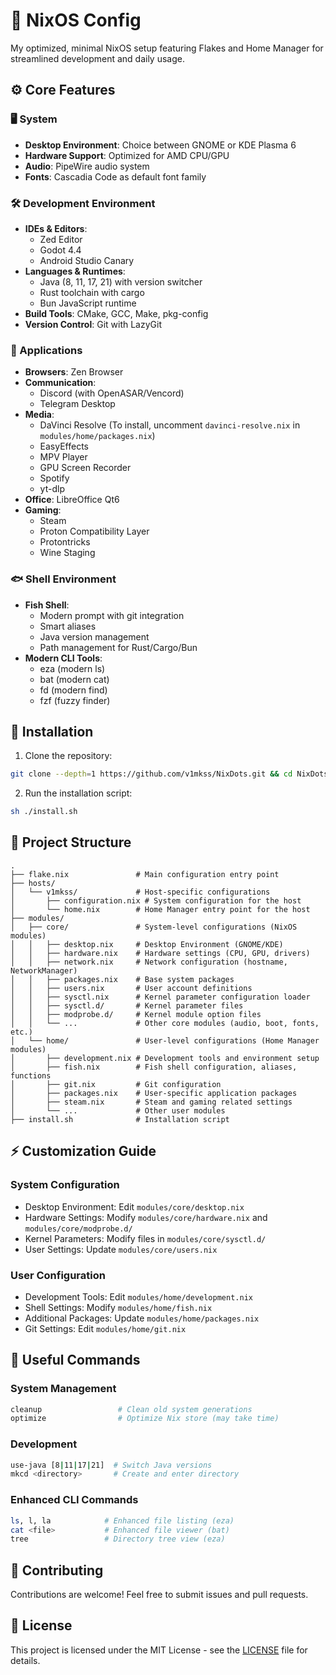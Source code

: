 # 🚀 NixOS Config

My optimized, minimal NixOS setup featuring Flakes and Home Manager for streamlined development and daily usage.

## ⚙️ Core Features

### 🖥️ System

- **Desktop Environment**: Choice between GNOME or KDE Plasma 6
- **Hardware Support**: Optimized for AMD CPU/GPU
- **Audio**: PipeWire audio system
- **Fonts**: Cascadia Code as default font family

### 🛠️ Development Environment

- **IDEs & Editors**:
  - Zed Editor
  - Godot 4.4
  - Android Studio Canary
- **Languages & Runtimes**:
  - Java (8, 11, 17, 21) with version switcher
  - Rust toolchain with cargo
  - Bun JavaScript runtime
- **Build Tools**: CMake, GCC, Make, pkg-config
- **Version Control**: Git with LazyGit

### 📱 Applications

- **Browsers**: Zen Browser
- **Communication**:
  - Discord (with OpenASAR/Vencord)
  - Telegram Desktop
- **Media**:
  - DaVinci Resolve (To install, uncomment `davinci-resolve.nix` in `modules/home/packages.nix`)
  - EasyEffects
  - MPV Player
  - GPU Screen Recorder
  - Spotify
  - yt-dlp
- **Office**: LibreOffice Qt6
- **Gaming**:
  - Steam
  - Proton Compatibility Layer
  - Protontricks
  - Wine Staging

### 🐟 Shell Environment

- **Fish Shell**:
  - Modern prompt with git integration
  - Smart aliases
  - Java version management
  - Path management for Rust/Cargo/Bun
- **Modern CLI Tools**:
  - eza (modern ls)
  - bat (modern cat)
  - fd (modern find)
  - fzf (fuzzy finder)

## 🚀 Installation

1. Clone the repository:

```bash
git clone --depth=1 https://github.com/v1mkss/NixDots.git && cd NixDots
```

2. Run the installation script:

```bash
sh ./install.sh
```

## 📁 Project Structure

```
.
├── flake.nix               # Main configuration entry point
├── hosts/
│   └── v1mkss/             # Host-specific configurations
│       ├── configuration.nix # System configuration for the host
│       └── home.nix        # Home Manager entry point for the host
├── modules/
│   ├── core/               # System-level configurations (NixOS modules)
│   │   ├── desktop.nix     # Desktop Environment (GNOME/KDE)
│   │   ├── hardware.nix    # Hardware settings (CPU, GPU, drivers)
│   │   ├── network.nix     # Network configuration (hostname, NetworkManager)
│   │   ├── packages.nix    # Base system packages
│   │   ├── users.nix       # User account definitions
│   │   ├── sysctl.nix      # Kernel parameter configuration loader
│   │   ├── sysctl.d/       # Kernel parameter files
│   │   ├── modprobe.d/     # Kernel module option files
│   │   └── ...             # Other core modules (audio, boot, fonts, etc.)
│   └── home/               # User-level configurations (Home Manager modules)
│       ├── development.nix # Development tools and environment setup
│       ├── fish.nix        # Fish shell configuration, aliases, functions
│       ├── git.nix         # Git configuration
│       ├── packages.nix    # User-specific application packages
│       ├── steam.nix       # Steam and gaming related settings
│       └── ...             # Other user modules
├── install.sh              # Installation script
```

## ⚡ Customization Guide

### System Configuration

- Desktop Environment: Edit `modules/core/desktop.nix`
- Hardware Settings: Modify `modules/core/hardware.nix` and `modules/core/modprobe.d/`
- Kernel Parameters: Modify files in `modules/core/sysctl.d/`
- User Settings: Update `modules/core/users.nix`

### User Configuration

- Development Tools: Edit `modules/home/development.nix`
- Shell Settings: Modify `modules/home/fish.nix`
- Additional Packages: Update `modules/home/packages.nix`
- Git Settings: Edit `modules/home/git.nix`

## 🔧 Useful Commands

### System Management

```bash
cleanup                 # Clean old system generations
optimize                # Optimize Nix store (may take time)
```

### Development

```bash
use-java [8|11|17|21]  # Switch Java versions
mkcd <directory>       # Create and enter directory
```

### Enhanced CLI Commands

```bash
ls, l, la            # Enhanced file listing (eza)
cat <file>           # Enhanced file viewer (bat)
tree                 # Directory tree view (eza)
```

## 🤝 Contributing

Contributions are welcome! Feel free to submit issues and pull requests.

## 📄 License

This project is licensed under the MIT License - see the [LICENSE](./LICENSE) file for details.
